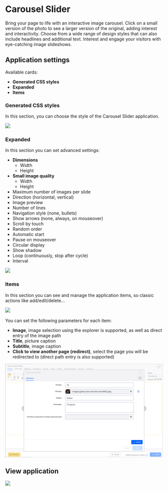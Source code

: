 # Carousel Slider

Bring your page to life with an interactive image carousel. Click on a small version of the photo to see a larger version of the original, adding interest and interactivity. Choose from a wide range of design styles that can also include headlines and additional text. Interest and engage your visitors with eye-catching image slideshows.

## Application settings

Available cards:
- **Generated CSS styles**
- **Expanded**
- **Items**

### Generated CSS styles

In this section, you can choose the style of the Carousel Slider application.

![](editor-style.png)

### Expanded

In this section you can set advanced settings:
- **Dimensions**
  - Width
  - Height
- **Small image quality**
  - Width
  - Height
- Maximum number of images per slide
- Direction (horizontal, vertical)
- Image preview
- Number of lines
- Navigation style (none, bullets)
- Show arrows (none, always, on mouseover)
- Scroll by touch
- Random order
- Automatic start
- Pause on mouseover
- Circular display
- Show shadow
- Loop (continuously, stop after cycle)
- Interval

![](editor-settings.png)

### Items

In this section you can see and manage the application items, so classic actions like add/edit/delete...

![](editor-items.png)

You can set the following parameters for each item:
- **Image**, image selection using the explorer is supported, as well as direct entry of the image path
- **Title**, picture caption
- **Subtitle**, image caption
- **Click to view another page (redirect)**, select the page you will be redirected to (direct path entry is also supported)

![](editor-items-edit.png)

## View application

![](carousel.png)
